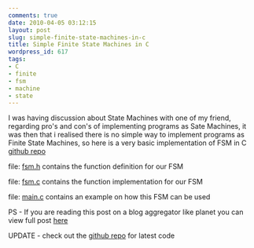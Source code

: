 ```yaml
---
comments: true
date: 2010-04-05 03:12:15
layout: post
slug: simple-finite-state-machines-in-c
title: Simple Finite State Machines in C
wordpress_id: 617
tags:
- C
- finite
- fsm
- machine
- state
---
```


I was having discussion about State Machines with one of my friend, regarding pro's and con's of implementing programs as Sate Machines, it was then that i realised there is no simple way to implement programs as Finite State Machines, so here is a very basic implementation of FSM in C [github repo](https://github.com/ankurs/FSM)

file: [fsm.h](http://gist.github.com/raw/355708/8046352e1209396bc7485dfa8e7ab9236d685e89/fsm.h) contains the function definition for our FSM
<script src="https://gist.github.com/355708.js?file=fsm.h"> </script>

file: [fsm.c](http://gist.github.com/raw/355708/4a1b7b3d51b5f470a6c5e4344fb69e5e1ebbebc4/fsm.c) contains the function implementation for our FSM
<script src="https://gist.github.com/355708.js?file=fsm.c"> </script>

file: [main.c](http://gist.github.com/raw/355708/3b79787def0978345fa9ae3b67a2daf3ab89102a/main.c) contains an example on how this FSM can be used
<script src="https://gist.github.com/355708.js?file=main.c"> </script>

PS - If you are reading this post on a blog aggregator  like planet you can view full post [here](http://blog.ankurs.com/2010/04/simple-finite-state-machines-in-c/)

UPDATE - check out the [github repo](https://github.com/ankurs/FSM) for latest code

